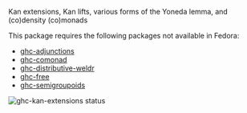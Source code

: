Kan extensions, Kan lifts, various forms of the Yoneda lemma, and (co)density (co)monads

This package requires the following packages not available in Fedora:

* [ghc-adjunctions](../ghc-adjunctions)
* [ghc-comonad](../ghc-comonad)
* [ghc-distributive-weldr](../ghc-distributive-weldr)
* [ghc-free](../ghc-free)
* [ghc-semigroupoids](../ghc-semigroupoids)

![ghc-kan-extensions status](https://copr.fedorainfracloud.org/coprs/g/weldr/bdcs-haskell-deps/package/ghc-kan-extensions/status_image/last_build.png)
